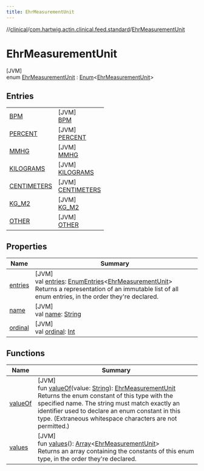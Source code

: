 ```yaml
---
title: EhrMeasurementUnit
---
```

//[clinical](../../../index.html)/[com.hartwig.actin.clinical.feed.standard](../index.html)/[EhrMeasurementUnit](index.html)



# EhrMeasurementUnit



[JVM]\
enum [EhrMeasurementUnit](index.html) : [Enum](https://kotlinlang.org/api/latest/jvm/stdlib/kotlin/-enum/index.html)&lt;[EhrMeasurementUnit](index.html)&gt;



## Entries


| | |
|---|---|
| [BPM](-b-p-m/index.html) | [JVM]<br>[BPM](-b-p-m/index.html) |
| [PERCENT](-p-e-r-c-e-n-t/index.html) | [JVM]<br>[PERCENT](-p-e-r-c-e-n-t/index.html) |
| [MMHG](-m-m-h-g/index.html) | [JVM]<br>[MMHG](-m-m-h-g/index.html) |
| [KILOGRAMS](-k-i-l-o-g-r-a-m-s/index.html) | [JVM]<br>[KILOGRAMS](-k-i-l-o-g-r-a-m-s/index.html) |
| [CENTIMETERS](-c-e-n-t-i-m-e-t-e-r-s/index.html) | [JVM]<br>[CENTIMETERS](-c-e-n-t-i-m-e-t-e-r-s/index.html) |
| [KG_M2](-k-g_-m2/index.html) | [JVM]<br>[KG_M2](-k-g_-m2/index.html) |
| [OTHER](-o-t-h-e-r/index.html) | [JVM]<br>[OTHER](-o-t-h-e-r/index.html) |


## Properties


| Name | Summary |
|---|---|
| [entries](entries.html) | [JVM]<br>val [entries](entries.html): [EnumEntries](https://kotlinlang.org/api/latest/jvm/stdlib/kotlin.enums/-enum-entries/index.html)&lt;[EhrMeasurementUnit](index.html)&gt;<br>Returns a representation of an immutable list of all enum entries, in the order they're declared. |
| [name](../-ehr-lab-unit/-n-o-n-e/index.html#-372974862%2FProperties%2F1757943785) | [JVM]<br>val [name](../-ehr-lab-unit/-n-o-n-e/index.html#-372974862%2FProperties%2F1757943785): [String](https://kotlinlang.org/api/latest/jvm/stdlib/kotlin/-string/index.html) |
| [ordinal](../-ehr-lab-unit/-n-o-n-e/index.html#-739389684%2FProperties%2F1757943785) | [JVM]<br>val [ordinal](../-ehr-lab-unit/-n-o-n-e/index.html#-739389684%2FProperties%2F1757943785): [Int](https://kotlinlang.org/api/latest/jvm/stdlib/kotlin/-int/index.html) |


## Functions


| Name | Summary |
|---|---|
| [valueOf](value-of.html) | [JVM]<br>fun [valueOf](value-of.html)(value: [String](https://kotlinlang.org/api/latest/jvm/stdlib/kotlin/-string/index.html)): [EhrMeasurementUnit](index.html)<br>Returns the enum constant of this type with the specified name. The string must match exactly an identifier used to declare an enum constant in this type. (Extraneous whitespace characters are not permitted.) |
| [values](values.html) | [JVM]<br>fun [values](values.html)(): [Array](https://kotlinlang.org/api/latest/jvm/stdlib/kotlin/-array/index.html)&lt;[EhrMeasurementUnit](index.html)&gt;<br>Returns an array containing the constants of this enum type, in the order they're declared. |

